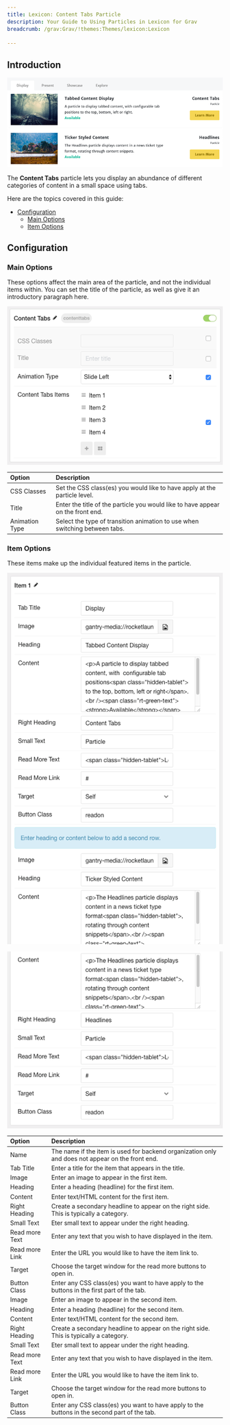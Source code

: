 ```yaml
---
title: Lexicon: Content Tabs Particle
description: Your Guide to Using Particles in Lexicon for Grav
breadcrumb: /grav:Grav/!themes:Themes/lexicon:Lexicon

---
```


## Introduction

![Content Tabs](assets/particle_contenttabs1.png)

The **Content Tabs** particle lets you display an abundance of different categories of content in a small space using tabs.

Here are the topics covered in this guide:

* [Configuration](#configuration)
  * [Main Options](#main-options)
  * [Item Options](#item-options)

## Configuration

### Main Options

These options affect the main area of the particle, and not the individual items within. You can set the title of the particle, as well as give it an introductory paragraph here.

![Content Tabs](assets/particle_contenttabs2.png)

| Option         | Description                                                                     |
| :-----         | :-----                                                                          |
| CSS Classes    | Set the CSS class(es) you would like to have apply at the particle level.       |
| Title          | Enter the title of the particle you would like to have appear on the front end. |
| Animation Type | Select the type of transition animation to use when switching between tabs.     |

### Item Options

These items make up the individual featured items in the particle.

![Content Tabs](assets/particle_contenttabs3.png)

![Content Tabs](assets/particle_contenttabs4.png)

| Option         | Description                                                                                      |
| :------------- | :----------------------------------------------------------------------------------------------- |
| Name           | The name if the item is used for backend organization only and does not appear on the front end. |
| Tab Title      | Enter a title for the item that appears in the title.                                            |
| Image          | Enter an image to appear in the first item.                                                      |
| Heading        | Enter a heading (headline) for the first item.                                                   |
| Content        | Enter text/HTML content for the first item.                                                      |
| Right Heading  | Create a secondary headline to appear on the right side. This is typically a category.           |
| Small Text     | Eter small text to appear under the right heading.                                               |
| Read more Text | Enter any text that you wish to have displayed in the item.                                      |
| Read more Link | Enter the URL you would like to have the item link to.                                           |
| Target         | Choose the target window for the read more buttons to open in.                                   |
| Button Class   | Enter any CSS class(es) you want to have apply to the buttons in the first part of the tab.      |
| Image          | Enter an image to appear in the second item.                                                     |
| Heading        | Enter a heading (headline) for the second item.                                                  |
| Content        | Enter text/HTML content for the second item.                                                     |
| Right Heading  | Create a secondary headline to appear on the right side. This is typically a category.           |
| Small Text     | Eter small text to appear under the right heading.                                               |
| Read more Text | Enter any text that you wish to have displayed in the item.                                      |
| Read more Link | Enter the URL you would like to have the item link to.                                           |
| Target         | Choose the target window for the read more buttons to open in.                                   |
| Button Class   | Enter any CSS class(es) you want to have apply to the buttons in the second part of the tab.     |